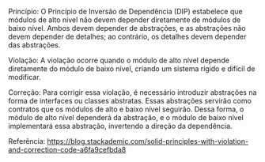Princípio: O Princípio de Inversão de Dependência (DIP) estabelece que módulos de alto nível não devem depender diretamente de módulos de baixo nível. Ambos devem depender de abstrações, e as abstrações não devem depender de detalhes; ao contrário, os detalhes devem depender das abstrações.

Violação: A violação ocorre quando o módulo de alto nível depende diretamente do módulo de baixo nível, criando um sistema rígido e difícil de modificar.

Correção: Para corrigir essa violação, é necessário introduzir abstrações na forma de interfaces ou classes abstratas. Essas abstrações servirão como contratos que os módulos de alto e baixo nível seguirão. Dessa forma, o módulo de alto nível dependerá da abstração, e o módulo de baixo nível implementará essa abstração, invertendo a direção da dependência.

Referência: https://blog.stackademic.com/solid-principles-with-violation-and-correction-code-a6fa9cefbda8
